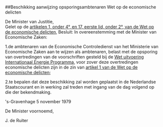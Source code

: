 <meta http-equiv='Content-Type' content='text/html; charset=utf-8' />

##Beschikking aanwijzing opsporingsambtenaren Wet op de economische delicten

De Minister van Justitie,  
Gelet op de [artikelen 1, onder 4°, en 17, eerste lid, onder 2°, van de Wet op de economische delicten](../../../../../../../../../../wet/wet/op/de/economische/delicten/BWBR0002063/README.md),
Besluit:    In overeenstemming met de Minister van Economische Zaken:

1.de ambtenaren van de Economische Controledienst van het Ministerie van Economische Zaken aan te wijzen als ambtenaren, belast met de opsporing van overtredingen van de voorschriften gesteld bij de [Wet uitvoering Internationaal Energie Programma](../../../../../../../../../../wet/wet/uitvoering/internationaal/energieprogramma/BWBR0003235/README.md), voor zover deze overtredingen economische delicten zijn in de zin van [artikel 1 van de Wet op de economische delicten](../../../../../../../../../../wet/wet/op/de/economische/delicten/BWBR0002063/README.md);

2.te bepalen dat deze beschikking zal worden geplaatst in de Nederlandse Staatscourant en in werking zal treden met ingang van de dag volgend op die der bekendmaking.    

's-Gravenhage 
5 november 1979    

De 
Minister voornoemd, 

J. de Ruiter     
